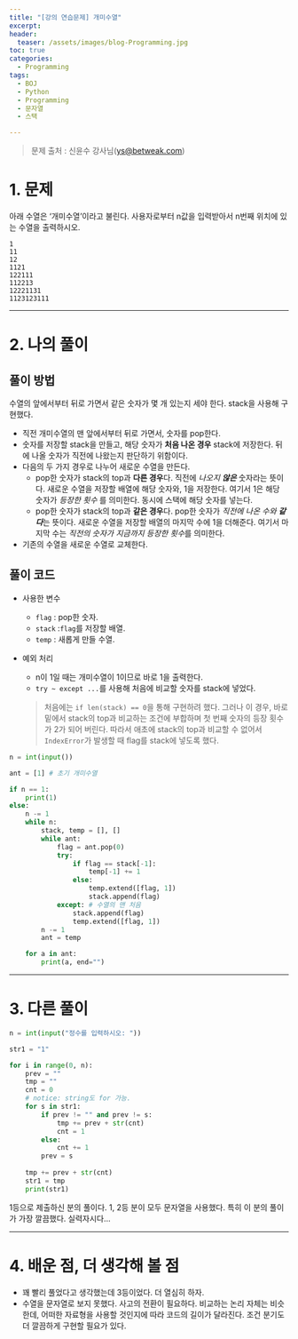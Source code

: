```yaml
---
title: "[강의 연습문제] 개미수열"
excerpt: 
header:
  teaser: /assets/images/blog-Programming.jpg
toc: true
categories:
  - Programming
tags:
  - BOJ
  - Python
  - Programming
  - 문자열
  - 스택

---
```






> 문제 출처 : 신윤수 강사님(ys@betweak.com)

# 1. 문제



아래 수열은 ‘개미수열’이라고 불린다. 사용자로부터 n값을 입력받아서 n번째 위치에 있는 수열을 출력하시오.

```
1
11
12
1121
122111
112213
12221131
1123123111
```



---



# 2. 나의 풀이 



## 풀이 방법

 

 수열의 앞에서부터 뒤로 가면서 같은 숫자가 몇 개 있는지 세야 한다. stack을 사용해 구현했다.

* 직전 개미수열의 맨 앞에서부터 뒤로 가면서, 숫자를 pop한다.
* 숫자를 저장할 stack을 만들고, 해당 숫자가 **처음 나온 경우** stack에 저장한다. 뒤에 나올 숫자가 직전에 나왔는지 판단하기 위함이다.
* 다음의 두 가지 경우로 나누어 새로운 수열을 만든다.
  * pop한 숫자가 stack의 top과 **다른 경우**다. 직전에 *나오지 **않은*** 숫자라는 뜻이다. 새로운 수열을 저장할 배열에 해당 숫자와, 1을 저장한다. 여기서 1은 해당 숫자가 *등장한 횟수* 를 의미한다. 동시에 스택에 해당 숫자를 넣는다.
  * pop한 숫자가 stack의 top과 **같은 경우**다. pop한 숫자가 *직전에 나온 수와 **같다***는 뜻이다. 새로운 수열을 저장할 배열의 마지막 수에 1을 더해준다. 여기서 마지막 수는 *직전의 숫자가 지금까지 등장한 횟수*를 의미한다.
* 기존의 수열을 새로운 수열로 교체한다.





## 풀이 코드

* 사용한 변수

  * `flag` : pop한 숫자.
  * `stack` :`flag`를 저장할 배열.
  * `temp` : 새롭게 만들 수열.

* 예외 처리
  
  * n이 1일 때는 개미수열이 1이므로 바로 1을 출력한다.
  * `try ~ except ...`를 사용해 처음에 비교할 숫자를 stack에 넣었다.
  
  > 처음에는 `if len(stack) == 0`을 통해 구현하려 했다. 그러나 이 경우, 바로 밑에서 stack의 top과 비교하는 조건에 부합하며 첫 번째 숫자의 등장 횟수가 2가 되어 버린다. 따라서 애초에 stack의 top과 비교할 수 없어서 `IndexError`가 발생할 때 flag를 stack에 넣도록 했다.

```python
n = int(input())

ant = [1] # 초기 개미수열

if n == 1:
    print(1)
else:
    n -= 1
    while n:
        stack, temp = [], []
        while ant:
            flag = ant.pop(0)
            try:
                if flag == stack[-1]:
                    temp[-1] += 1
                else:
                    temp.extend([flag, 1])
                    stack.append(flag)
            except: # 수열의 맨 처음
                stack.append(flag)
                temp.extend([flag, 1])
        n -= 1
        ant = temp

    for a in ant:
        print(a, end="")
```





---

# 3. 다른 풀이



```python
n = int(input("정수를 입력하시오: "))

str1 = "1"

for i in range(0, n):
    prev = ""
    tmp = ""
    cnt = 0
    # notice: string도 for 가능.
    for s in str1:
        if prev != "" and prev != s:
            tmp += prev + str(cnt)
            cnt = 1
        else:
            cnt += 1
        prev = s
        
    tmp += prev + str(cnt)
    str1 = tmp
    print(str1)
```



 1등으로 제출하신 분의 풀이다. 1, 2등 분이 모두 문자열을 사용했다. 특히 이 분의 풀이가 가장 깔끔했다. 실력자시다...



---

# 4. 배운 점, 더 생각해 볼 점



*  꽤 빨리 풀었다고 생각했는데 3등이었다. 더 열심히 하자.
*  수열을 문자열로 보지 못했다. 사고의 전환이 필요하다. 비교하는 논리 자체는 비슷한데, 어떠한 자료형을 사용할 것인지에 따라 코드의 길이가 달라진다. 조건 분기도 더 깔끔하게 구현할 필요가 있다.

